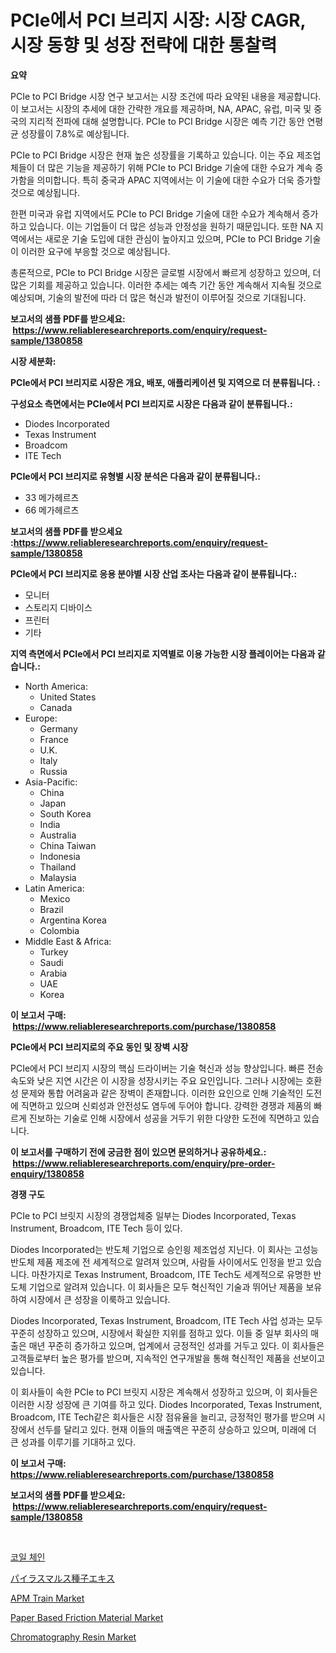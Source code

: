 <p><h1>PCIe에서 PCI 브리지 시장: 시장 CAGR, 시장 동향 및 성장 전략에 대한 통찰력</h1></p><p><strong>요약</strong></p>
<p><p>PCIe to PCI Bridge 시장 연구 보고서는 시장 조건에 따라 요약된 내용을 제공합니다. 이 보고서는 시장의 추세에 대한 간략한 개요를 제공하며, NA, APAC, 유럽, 미국 및 중국의 지리적 전파에 대해 설명합니다. PCIe to PCI Bridge 시장은 예측 기간 동안 연평균 성장률이 7.8%로 예상됩니다.</p><p>PCIe to PCI Bridge 시장은 현재 높은 성장률을 기록하고 있습니다. 이는 주요 제조업체들이 더 많은 기능을 제공하기 위해 PCIe to PCI Bridge 기술에 대한 수요가 계속 증가함을 의미합니다. 특히 중국과 APAC 지역에서는 이 기술에 대한 수요가 더욱 증가할 것으로 예상됩니다.</p><p>한편 미국과 유럽 지역에서도 PCIe to PCI Bridge 기술에 대한 수요가 계속해서 증가하고 있습니다. 이는 기업들이 더 많은 성능과 안정성을 원하기 때문입니다. 또한 NA 지역에서는 새로운 기술 도입에 대한 관심이 높아지고 있으며, PCIe to PCI Bridge 기술이 이러한 요구에 부응할 것으로 예상됩니다.</p><p>총론적으로, PCIe to PCI Bridge 시장은 글로벌 시장에서 빠르게 성장하고 있으며, 더 많은 기회를 제공하고 있습니다. 이러한 추세는 예측 기간 동안 계속해서 지속될 것으로 예상되며, 기술의 발전에 따라 더 많은 혁신과 발전이 이루어질 것으로 기대됩니다.</p></p>
<p><strong>보고서의 샘플 PDF를 받으세요: &nbsp;<a href="https://www.reliableresearchreports.com/enquiry/request-sample/1380858">https://www.reliableresearchreports.com/enquiry/request-sample/1380858</a></strong></p>
<p><strong>시장 세분화:</strong></p>
<p><strong> PCIe에서 PCI 브리지로 시장은 개요, 배포, 애플리케이션 및 지역으로 더 분류됩니다. :</strong></p>
<p><strong>구성요소 측면에서는 PCIe에서 PCI 브리지로 시장은 다음과 같이 분류됩니다.:</strong></p>
<p><ul><li>Diodes Incorporated</li><li>Texas Instrument</li><li>Broadcom</li><li>ITE Tech</li></ul></p>
<p><strong> PCIe에서 PCI 브리지로 유형별 시장 분석은 다음과 같이 분류됩니다.:</strong></p>
<p><ul><li>33 메가헤르츠</li><li>66 메가헤르츠</li></ul></p>
<p><strong>보고서의 샘플 PDF를 받으세요 :<a href="https://www.reliableresearchreports.com/enquiry/request-sample/1380858">https://www.reliableresearchreports.com/enquiry/request-sample/1380858</a></strong></p>
<p><strong> PCIe에서 PCI 브리지로 응용 분야별 시장 산업 조사는 다음과 같이 분류됩니다.:</strong></p>
<p><ul><li>모니터</li><li>스토리지 디바이스</li><li>프린터</li><li>기타</li></ul></p>
<p><strong>지역 측면에서 PCIe에서 PCI 브리지로 지역별로 이용 가능한 시장 플레이어는 다음과 같습니다.:</strong></p>
<p><ul>
    <li>
        North America:
        <ul>
            <li>United States</li>
            <li>Canada</li>
        </ul>
    </li>
    <li>
        Europe:
        <ul>
            <li>Germany</li>
            <li>France</li>
            <li>U.K.</li>
            <li>Italy</li>
            <li>Russia</li>
        </ul>
    </li>
    <li>
        Asia-Pacific:
        <ul>
            <li>China</li>
            <li>Japan</li>
            <li>South Korea</li>
            <li>India</li>
            <li>Australia</li>
            <li>China Taiwan</li>
            <li>Indonesia</li>
            <li>Thailand</li>
            <li>Malaysia</li>
        </ul>
    </li>
    <li>
        Latin America:
        <ul>
            <li>Mexico</li>
            <li>Brazil</li>
            <li>Argentina Korea</li>
            <li>Colombia</li>
        </ul>
    </li>
    <li>
        Middle East & Africa:
        <ul>
            <li>Turkey</li>
            <li>Saudi</li>
            <li>Arabia</li>
            <li>UAE</li>
            <li>Korea</li>
        </ul>
    </li>
    </ul></p>
<p><strong>이 보고서 구매: &nbsp;<a href="https://www.reliableresearchreports.com/purchase/1380858">https://www.reliableresearchreports.com/purchase/1380858</a></strong></p>
<p><strong>PCIe에서 PCI 브리지로의 주요 동인 및 장벽 시장</strong></p>
<p><p>PCIe에서 PCI 브리지 시장의 핵심 드라이버는 기술 혁신과 성능 향상입니다. 빠른 전송 속도와 낮은 지연 시간은 이 시장을 성장시키는 주요 요인입니다. 그러나 시장에는 호환성 문제와 통합 어려움과 같은 장벽이 존재합니다. 이러한 요인으로 인해 기술적인 도전에 직면하고 있으며 신뢰성과 안전성도 염두에 두어야 합니다. 강력한 경쟁과 제품의 빠르게 진보하는 기술로 인해 시장에서 성공을 거두기 위한 다양한 도전에 직면하고 있습니다.</p></p>
<p><strong>이 보고서를 구매하기 전에 궁금한 점이 있으면 문의하거나 공유하세요.: &nbsp;<a href="https://www.reliableresearchreports.com/enquiry/pre-order-enquiry/1380858">https://www.reliableresearchreports.com/enquiry/pre-order-enquiry/1380858</a></strong></p>
<p><strong>경쟁 구도</strong></p>
<p><p>PCIe to PCI 브릿지 시장의 경쟁업체중 일부는 Diodes Incorporated, Texas Instrument, Broadcom, ITE Tech 등이 있다. </p><p>Diodes Incorporated는 반도체 기업으로 승인읭 제조업성 지닌다. 이 회사는 고성능 반도체 제품 제조에 전 세계적으로 알려져 있으며, 사람들 사이에서도 인정을 받고 있습니다. 마찬가지로 Texas Instrument, Broadcom, ITE Tech도 세계적으로 유명한 반도체 기업으로 알려져 있습니다. 이 회사들은 모두 혁신적인 기술과 뛰어난 제품을 보유하여 시장에서 큰 성장을 이룩하고 있습니다. </p><p>Diodes Incorporated, Texas Instrument, Broadcom, ITE Tech 사업 성과는 모두 꾸준히 성장하고 있으며, 시장에서 확실한 지위를 점하고 있다. 이들 중 일부 회사의 매출은 매년 꾸준히 증가하고 있으며, 업계에서 긍정적인 성과를 거두고 있다. 이 회사들은 고객들로부터 높은 평가를 받으며, 지속적인 연구개발을 통해 혁신적인 제품을 선보이고 있습니다. </p><p>이 회사들이 속한 PCIe to PCI 브릿지 시장은 계속해서 성장하고 있으며, 이 회사들은 이러한 시장 성장에 큰 기여를 하고 있다. Diodes Incorporated, Texas Instrument, Broadcom, ITE Tech같은 회사들은 시장 점유율을 늘리고, 긍정적인 평가를 받으며 시장에서 선두를 달리고 있다. 현재 이들의 매출액은 꾸준히 상승하고 있으며, 미래에 더 큰 성과를 이루기를 기대하고 있다.</p></p>
<p><strong>이 보고서 구매: &nbsp; <a href="https://www.reliableresearchreports.com/purchase/1380858">https://www.reliableresearchreports.com/purchase/1380858</a></strong></p>
<p><strong>보고서의 샘플 PDF를 받으세요: &nbsp;<a href="https://www.reliableresearchreports.com/enquiry/request-sample/1380858">https://www.reliableresearchreports.com/enquiry/request-sample/1380858</a></strong><strong></strong></p>
<p>&nbsp;</p>
<p><p><a href="https://github.com/Hubertstyenger6685/Market-Research-Report-List-1/blob/main/336538211988.md">코일 체인</a></p><p><a href="https://medium.com/@gustavorn8776xcc/%E3%83%94%E3%83%AB%E3%82%B9-%E3%83%9E%E3%83%AB%E3%82%B9-%E3%82%B7%E3%83%BC%E3%83%89%E3%82%A8%E3%82%AD%E3%82%B9%E5%B8%82%E5%A0%B4%E3%81%AE%E8%A6%8B%E8%A7%A3-%E5%B8%82%E5%A0%B4%E3%83%88%E3%83%AC%E3%83%B3%E3%83%89-%E6%88%90%E9%95%B7-2024%E5%B9%B4%E3%81%8B%E3%82%892031%E5%B9%B4%E3%81%BE%E3%81%A7%E3%81%AE%E4%BA%88%E6%B8%AC-2d38d0abc037">パイラスマルス種子エキス</a></p><p><a href="https://issuu.com/reportprime-2/docs/apm-train-market-size-2030.pptx">APM Train Market</a></p><p><a href="https://issuu.com/reportprime-2/docs/paper-based-friction-material-market-size-2030.ppt">Paper Based Friction Material Market</a></p><p><a href="https://rainy-horn-d69.notion.site/Chromatography-Resin-Market-Size-Growing-and-Forecasted-for-period-from-2024-2031-and-provides-com-c79377bf52a94c3a9dd810b695d7bbac">Chromatography Resin Market</a></p></p>